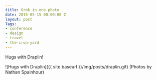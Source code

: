 ```yaml
---
title: Grok in one photo
date: 2015-05-15 00:00:00 Z
layout: post
Tags:
- conference
- design
- travel
- the-iron-yard
---
```


Hugs with Draplin!

![Hugs with Draplin]({{ site.baseurl }}/img/posts/draplin.gif)
(Photos by Nathan Spainhour)